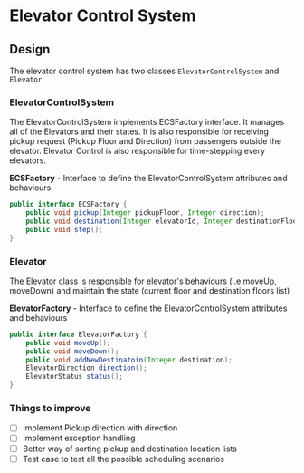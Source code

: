 # Elevator Control System

## Design
The elevator control system has two classes `ElevatorControlSystem` and `Elevator`

### ElevatorControlSystem

The ElevatorControlSystem implements ECSFactory interface. It manages all of the Elevators and their states. It is also responsible for receiving pickup request (Pickup Floor and Direction) from passengers outside the elevator. 
Elevator Control is also responsible for time-stepping every elevators.

__ECSFactory__ - Interface to define the ElevatorControlSystem attributes and behaviours
```java
public interface ECSFactory {
	public void pickup(Integer pickupFloor, Integer direction);
	public void destination(Integer elevatorId, Integer destinationFloor);
	public void step();
}
```
### Elevator
The Elevator class is responsible for elevator's behaviours (i.e moveUp, moveDown) and maintain the state (current floor and destination floors list)

__ElevatorFactory__ - Interface to define the ElevatorControlSystem attributes and behaviours
```java
public interface ElevatorFactory {
	public void moveUp();
	public void moveDown();
	public void addNewDestinatoin(Integer destination);
	ElevatorDirection direction();
	ElevatorStatus status();
}
```
### Things to improve
- [ ] Implement Pickup direction with direction
- [ ] Implement exception handling
- [ ] Better way of sorting pickup and destination location lists
- [ ] Test case to test all the possible scheduling scenarios
